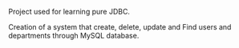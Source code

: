 Project used for learning pure JDBC.  

Creation of a system that create, delete, update and Find users and departments through MySQL database.
